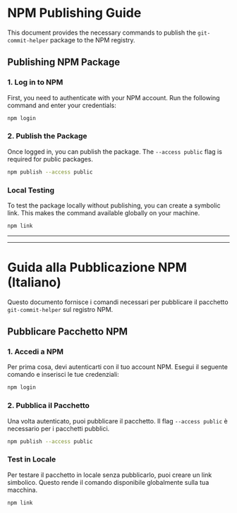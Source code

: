 # NPM Publishing Guide

This document provides the necessary commands to publish the `git-commit-helper` package to the NPM registry.

## Publishing NPM Package

### 1. Log in to NPM

First, you need to authenticate with your NPM account. Run the following command and enter your credentials:

```bash
npm login
```

### 2. Publish the Package

Once logged in, you can publish the package. The `--access public` flag is required for public packages.

```bash
npm publish --access public
```

### Local Testing

To test the package locally without publishing, you can create a symbolic link. This makes the command available globally on your machine.

```bash
npm link
```

---
---

# Guida alla Pubblicazione NPM (Italiano)

Questo documento fornisce i comandi necessari per pubblicare il pacchetto `git-commit-helper` sul registro NPM.

## Pubblicare Pacchetto NPM

### 1. Accedi a NPM

Per prima cosa, devi autenticarti con il tuo account NPM. Esegui il seguente comando e inserisci le tue credenziali:

```bash
npm login
```

### 2. Pubblica il Pacchetto

Una volta autenticato, puoi pubblicare il pacchetto. Il flag `--access public` è necessario per i pacchetti pubblici.

```bash
npm publish --access public
```

### Test in Locale

Per testare il pacchetto in locale senza pubblicarlo, puoi creare un link simbolico. Questo rende il comando disponibile globalmente sulla tua macchina.

```bash
npm link
```
